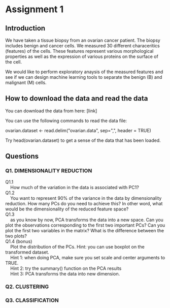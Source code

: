 # Assignment 1

## Introduction 
We have taken a tissue biopsy from an ovarian cancer patient. The biopsy includes benign and cancer cells. We measured 30 different characeritics (features) of the cells. These features represent various morphological properties as well as the expression of various proteins on the surface of the cell. 

We would like to perform exploratory anaysis of the measured features and see if we can design machine learning tools to separate the benign (B) and malignant (M) cells. 

## How to download the data and read the data
You can download the data from here: [link]

You can use the following commands to read the data file:

ovarian.dataset <- read.delim("ovarian.data", sep=",", header = TRUE)

Try head(ovarian.dataset) to get a sense of the data that has been loaded.

## Questions
### Q1. DIMENSIONALITY REDUCTION 
Q1.1
<br /> &nbsp;&nbsp;&nbsp;
How much of the variation in the data is associated with PC1?
<br />
Q1.2 
<br /> &nbsp;&nbsp;&nbsp;
You want to represent 90% of the variance in the data by dimensionality reduction. How many PCs do you need to achieve this? In other word, what would be the dimensionality of the reduced feature space? 
<br />
Q1.3 
<br /> &nbsp;&nbsp;&nbsp;
as you know by now, PCA transforms the data into a new space. Can you plot the observations corresponding to the first two important PCs? Can you plot the first two variables in the matrix? What is the difference between the two plots?
<br />
Q1.4 (bonus) 
<br /> &nbsp;&nbsp;&nbsp;
Plot the distribution of the PCs. Hint: you can use boxplot on the transformed dataset. 
<br /> &nbsp;&nbsp;&nbsp;
Hint 1: when doing PCA, make sure you set scale and center arguments to TRUE.
<br /> &nbsp;&nbsp;&nbsp;
Hint 2: try the summary() function on the PCA results
<br /> &nbsp;&nbsp;&nbsp;
Hint 3: PCA transforms the data into new dimension.

### Q2. CLUSTERING

### Q3. CLASSIFICATION

